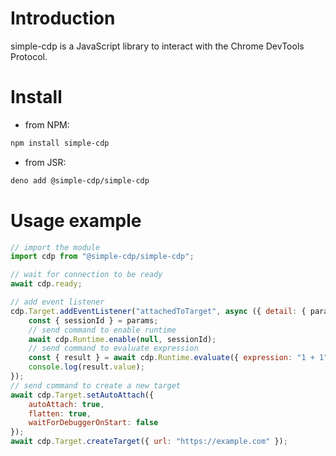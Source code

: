 # Introduction

simple-cdp is a JavaScript library to interact with the Chrome DevTools Protocol.

# Install

- from NPM:

```sh
npm install simple-cdp
```

- from JSR:

```sh
deno add @simple-cdp/simple-cdp
```

# Usage example

```js
// import the module
import cdp from "@simple-cdp/simple-cdp";

// wait for connection to be ready
await cdp.ready;

// add event listener
cdp.Target.addEventListener("attachedToTarget", async ({ detail: { params } }) => {
    const { sessionId } = params;
    // send command to enable runtime
    await cdp.Runtime.enable(null, sessionId);
    // send command to evaluate expression
    const { result } = await cdp.Runtime.evaluate({ expression: "1 + 1" }, sessionId);
    console.log(result.value);
});
// send command to create a new target
await cdp.Target.setAutoAttach({
    autoAttach: true,
    flatten: true,
    waitForDebuggerOnStart: false
});
await cdp.Target.createTarget({ url: "https://example.com" });
```